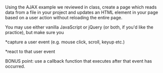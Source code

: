Using the AJAX example we reviewed in class, create a page which reads data from a file in your project and updates an HTML element in your page based on a user action without reloading the entire page.


You may use either vanilla JavaScript or jQuery (or both, if you'd like the practice), but make sure you


*capture a user event (e.g. mouse click, scroll, keyup etc.)


*react to that user event


BONUS point: use a callback function that executes after that event has occurred.